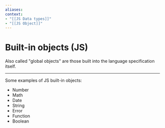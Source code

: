 ```yaml
---
aliases:
context:
- "[[JS Data types]]"
- "[[JS Object]]"
---
```



# Built-in objects (JS)

Also called "global objects" are those built into the language specification itself.

---
Some examples of JS built-in objects:
- Number
- Math
- Date
- String
- Error
- Function
- Boolean
